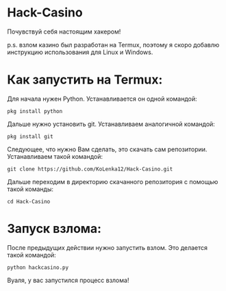 # Hack-Casino

Почувствуй себя настоящим хакером! 

p.s. взлом казино был разработан на Termux, поэтому я скоро добавлю инструкцию использования для Linux и Windows. 

# Как запустить на Termux:

Для начала нужен Python. Устанавливается он одной командой:

`pkg install python`

Дальше нужно установить git. Устанавливаем аналогичной командой:

`pkg install git`

Следующее, что нужно Вам сделать, это скачать сам репозитории. 
Устанавливаем такой командой:

`git clone https://github.com/KoLenka12/Hack-Casino.git`

Дальше переходим в директорию скачанного репозитория с помощью такой команды:

`cd Hack-Casino`

# Запуск взлома:

После предыдущих действии нужно запустить взлом. Это делается такой командой:

`python hackcasino.py`

Вуаля, у вас запустился процесс взлома! 
